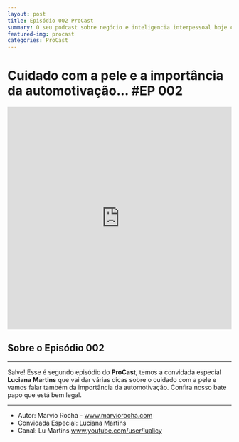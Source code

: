```yaml
---
layout: post
title: Episódio 002 ProCast
summary: O seu podcast sobre negócio e inteligencia interpessoal hoje com convidade especial Luciana Martins comenta sobre os cuidados com a pele e a importância em uma entrevista de emprego. 
featured-img: procast
categories: ProCast
---
```


# Cuidado com a pele e a importância da automotivação... #EP 002

<iframe src="https://castbox.fm/app/castbox/player/id1392537/id88061820?v=4.0.19" frameborder="0" width="100%" height="500"></iframe>

## Sobre o Episódio 002
------------

Salve! Esse é segundo episódio do **ProCast**, temos a convidada especial **Luciana Martins** que vai dar várias dicas sobre o cuidado com a pele e vamos falar também da importância da automotivação. Confira nosso bate papo que está bem legal.

------------

 - Autor: Marvio Rocha - <a href="https://marviorocha.com" target="_blank">www.marviorocha.com</a>
 - Convidada Especial: Luciana Martins
 - Canal: Lu Martins <a href="https://www.youtube.com/user/lualicy" target="_blank">www.youtube.com/user/lualicy</a>  

 